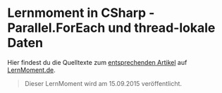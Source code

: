 # Lernmoment in CSharp - Parallel.ForEach und thread-lokale Daten

Hier findest du die Quelltexte zum [entsprechenden Artikel](www.lernmoment.de/csharp-programmieren/parallel-foreach-und-threadlokale-daten/) auf [LernMoment.de](www.lernmoment.de).

> Dieser LernMoment wird am 15.09.2015 veröffentlicht.
